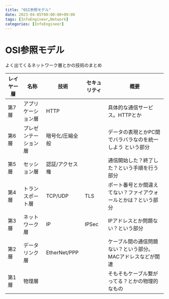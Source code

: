 ```yaml
---
title: "OSI参照モデル"
date: 2023-04-05T00:00:00+09:00
tags: [InfoEngineer,Network]
categories: [InfoEngineer]
---
```

# OSI参照モデル

よく出てくるネットワーク層とかの技術のまとめ

| レイヤー層 | 名称                 | 技術            | セキュリティ | 概要                                                           |
| ---------- | -------------------- | --------------- | ------------ | -------------------------------------------------------------- |
| 第7層      | アプリケーション層   | HTTP            |              | 具体的な通信サービス。HTTPとか                                 |
| 第6層      | プレゼンテーション層 | 暗号化/圧縮全般 |              | データの表現とかPC間でバラバラなのを統一しよう という部分      |
| 第5層      | セッション層         | 認証/アクセス権 |              | 通信開始した？終了した？という手順を行う部分                   |
| 第4層      | トランスポート層     | TCP/UDP         | TLS          | ポート番号とか間違えてない？ファイアウォールとかは？という部分 |
| 第3層      | ネットワーク層       | IP              | IPSec        | IPアドレスとか問題ない？という部分                             |
| 第2層      | データリンク層       | EtherNet/PPP    |              | ケーブル間の通信問題ない？という部分。 MACアドレスなどが関連   |
| 第1層      | 物理層               |                 |              | そもそもケーブル繋がってる？とかの物理的なもの                 |